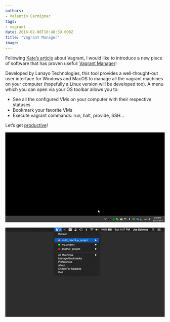 ```yaml
---
authors:
- Valentin Carmignac
tags:
- vagrant
date: 2016-02-08T10:48:59.000Z
title: "Vagrant Manager"
image: 
---
```


Following [Kate’s article](https://blog.ippon.tech/blog/vagrant-and-ansible-for-new-developer-on-boarding/) about Vagrant, I would like to introduce a new piece of software that has proven useful: [Vagrant Manager](http://vagrantmanager.com/)!

Developed by Lanayo Technologies, this tool provides a well-thought-out user interface for Windows and MacOS to manage all the vagrant machines on your computer (hopefully a Linux version will be developed too). A menu which you can open via your OS toolbar allows you to:

- See all the configured VMs on your computer with their respective statuses
- Bookmark your favorite VMs
- Execute vagrant commands: run, halt, provide, SSH…

Let’s get [productive](http://vagrantmanager.com/downloads/)!

[![windows_demo](https://raw.githubusercontent.com/ippontech/blog-usa/master/images/2016/02/windows_demo.gif)](https://raw.githubusercontent.com/ippontech/blog-usa/master/images/2016/02/windows_demo.gif)

[![VMM_mac](https://raw.githubusercontent.com/ippontech/blog-usa/master/images/2016/02/VMM_mac.gif)](https://raw.githubusercontent.com/ippontech/blog-usa/master/images/2016/02/VMM_mac.gif)
